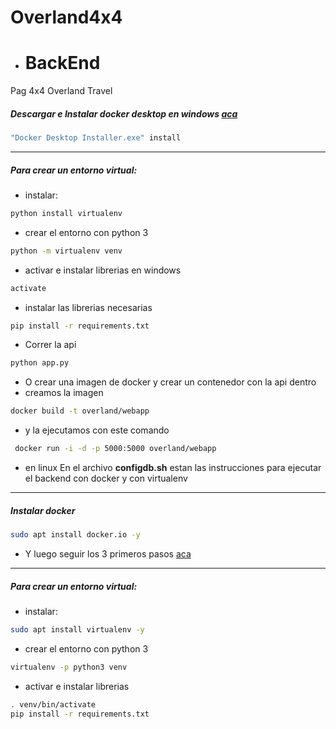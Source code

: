 # Overland4x4
- # BackEnd
Pag 4x4 Overland Travel

##### Descargar e Instalar docker desktop en windows [aca](https://desktop.docker.com/win/main/amd64/Docker%20Desktop%20Installer.exe)

```bash
"Docker Desktop Installer.exe" install
```
---
##### Para crear un entorno virtual:

- instalar:
```bash
python install virtualenv 
```
- crear el entorno con python 3
```bash
python -m virtualenv venv
```
- activar e instalar librerias en windows
```bash
activate
```
- instalar las librerias necesarias
```bash
pip install -r requirements.txt
```

- Correr la api
```bash
python app.py
```
- O crear una imagen de docker y crear un contenedor con la api dentro 
- creamos la imagen
```bash
docker build -t overland/webapp
```
- y la ejecutamos con este comando 
```bash
 docker run -i -d -p 5000:5000 overland/webapp
```

- en linux
En el archivo **configdb.sh** estan las instrucciones para ejecutar
 el backend con docker y con virtualenv  

--- 
##### Instalar docker
```bash
sudo apt install docker.io -y
```
-  Y luego seguir los 3 primeros pasos [aca](https://docs.docker.com/engine/install/linux-postinstall/)


---
##### Para crear un entorno virtual:

- instalar:
```bash
sudo apt install virtualenv -y
```
- crear el entorno con python 3
```bash
virtualenv -p python3 venv
```
- activar e instalar librerias
```bash
. venv/bin/activate
pip install -r requirements.txt
``` 